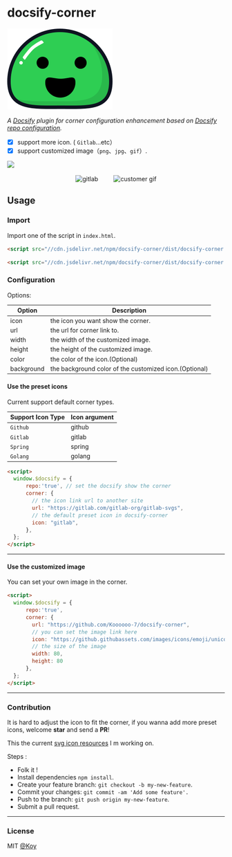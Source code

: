 # docsify-corner

![docsify](https://github.com/docsifyjs/docsify/raw/develop/docs/_media/icon.svg)

*A [Docsify](https://docsify.js.org/) plugin for corner configuration enhancement based on [Docsify repo configuration](https://docsify.js.org/#/configuration?id=repo).*

- [x] support more icon. ( `Gitlab`...etc）
- [x] support customized image（`png`、`jpg`、`gif`）.

[![](https://data.jsdelivr.com/v1/package/npm/docsify-corner/badge)](https://www.jsdelivr.com/package/npm/docsify-corner)



<div align="center">
    <img src="https://user-images.githubusercontent.com/33706142/89785634-4e3ff300-db4d-11ea-9eb5-16ae5e1512ee.png" alt="gitlab" width=45%/>
    &emsp;&emsp;
    <img src="https://i.loli.net/2020/08/10/iEWkLXpRCSAv1IN.gif" alt="customer gif" width=45%/>
</div>

## Usage

### Import

Import one of the script in `index.html`.

```html
<script src="//cdn.jsdelivr.net/npm/docsify-corner/dist/docsify-corner.js"></script>
```

```html
<script src="//cdn.jsdelivr.net/npm/docsify-corner/dist/docsify-corner.min.js"></script>
```

### Configuration

Options:

| Option     | Description                         |
| ------     | ----------------------------------- |
| icon       | the icon you want show the corner.  |
| url        | the url for corner link to.         |
| width      | the width of the customized image.  |
| height     | the height of the customized image. |
| color      | the color of the icon.(Optional)    |
| background | the background color of the customized icon.(Optional) |


#### Use the preset icons

Current support default corner types.

| Support Icon Type | Icon argument |
| ----------------- | ------------- |
| `Github`          | github        |
| `Gitlab`          | gitlab        |
| `Spring`          | spring        |
| `Golang`          | golang        |



```html
<script>
  window.$docsify = {
      repo:'true', // set the docsify show the corner
      corner: {
        // the icon link url to another site  
        url: "https://gitlab.com/gitlab-org/gitlab-svgs", 
        // the default preset icon in docsify-corner  
        icon: "gitlab", 
      },
  };
</script>
```

---

#### Use the customized image

You can set your own  image in the corner.

```html
<script>
  window.$docsify = {
      repo:'true',
      corner: {
        url: "https://github.com/Koooooo-7/docsify-corner",
        // you can set the image link here  
        icon: "https://github.githubassets.com/images/icons/emoji/unicode/1f48a.png",
        // the size of the image  
        width: 80,
        height: 80
      },
  };
</script>
```

---

### Contribution

It is hard to adjust the icon to fit the corner, if you wanna add more preset icons, welcome **star** and send a **PR**!

This the current [svg icon resources](https://gitlab.com/gitlab-org/gitlab-svgs)  I m working on.

Steps :

- Folk it !
- Install dependencies `npm install`.
- Create your feature branch: `git checkout -b my-new-feature`.
- Commit your changes: `git commit -am 'Add some feature'.`
- Push to the branch: `git push origin my-new-feature`.
- Submit a pull request.

---

### License

MIT [@Koy](https://github.com/Koooooo-7)


